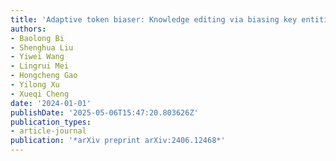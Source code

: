 ```yaml
---
title: 'Adaptive token biaser: Knowledge editing via biasing key entities'
authors:
- Baolong Bi
- Shenghua Liu
- Yiwei Wang
- Lingrui Mei
- Hongcheng Gao
- Yilong Xu
- Xueqi Cheng
date: '2024-01-01'
publishDate: '2025-05-06T15:47:20.803626Z'
publication_types:
- article-journal
publication: '*arXiv preprint arXiv:2406.12468*'
---
```

